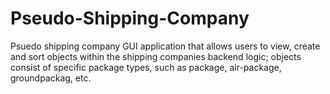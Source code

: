 # Pseudo-Shipping-Company
Psuedo shipping company GUI application that allows users to view, create and sort objects within the shipping companies backend logic; objects consist of specific package types, such as package, air-package, groundpackag, etc.
